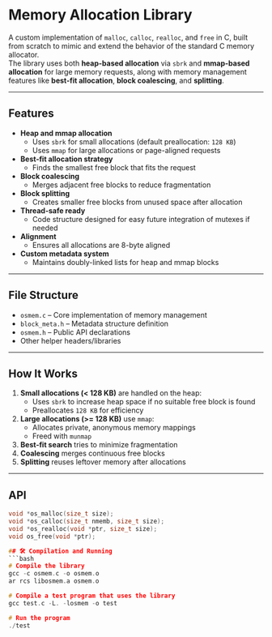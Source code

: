 # Memory Allocation Library

A custom implementation of `malloc`, `calloc`, `realloc`, and `free` in C, built from scratch to mimic and extend the behavior of the standard C memory allocator.  
The library uses both **heap-based allocation** via `sbrk` and **mmap-based allocation** for large memory requests, along with memory management features like **best-fit allocation**, **block coalescing**, and **splitting**.

---

## Features

- **Heap and mmap allocation**
  - Uses `sbrk` for small allocations (default preallocation: `128 KB`)
  - Uses `mmap` for large allocations or page-aligned requests
- **Best-fit allocation strategy**
  - Finds the smallest free block that fits the request
- **Block coalescing**
  - Merges adjacent free blocks to reduce fragmentation
- **Block splitting**
  - Creates smaller free blocks from unused space after allocation
- **Thread-safe ready**
  - Code structure designed for easy future integration of mutexes if needed
- **Alignment**
  - Ensures all allocations are 8-byte aligned
- **Custom metadata system**
  - Maintains doubly-linked lists for heap and mmap blocks

---

## File Structure

- `osmem.c` – Core implementation of memory management
- `block_meta.h` – Metadata structure definition
- `osmem.h` – Public API declarations
- Other helper headers/libraries

---

## How It Works

1. **Small allocations (< 128 KB)** are handled on the heap:
   - Uses `sbrk` to increase heap space if no suitable free block is found
   - Preallocates `128 KB` for efficiency
2. **Large allocations (>= 128 KB)** use `mmap`:
   - Allocates private, anonymous memory mappings
   - Freed with `munmap`
3. **Best-fit search** tries to minimize fragmentation
4. **Coalescing** merges continuous free blocks
5. **Splitting** reuses leftover memory after allocations

---

## API

```c
void *os_malloc(size_t size);
void *os_calloc(size_t nmemb, size_t size);
void *os_realloc(void *ptr, size_t size);
void os_free(void *ptr);

## 🛠️ Compilation and Running
```bash
# Compile the library
gcc -c osmem.c -o osmem.o
ar rcs libosmem.a osmem.o

# Compile a test program that uses the library
gcc test.c -L. -losmem -o test

# Run the program
./test
